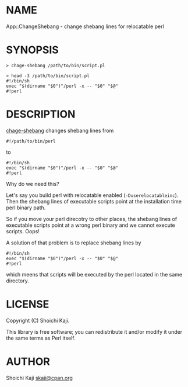 # NAME

App::ChangeShebang - change shebang lines for relocatable perl

# SYNOPSIS

    > chage-shebang /path/to/bin/script.pl

    > head -3 /path/to/bin/script.pl
    #!/bin/sh
    exec "$(dirname "$0")"/perl -x -- "$0" "$@"
    #!perl

# DESCRIPTION

[chage-shebang](https://metacpan.org/pod/chage-shebang) changes shebang lines from

    #!/path/to/bin/perl

to

    #!/bin/sh
    exec "$(dirname "$0")"/perl -x -- "$0" "$@"
    #!perl

Why do we need this?

Let's say you build perl with relocatable enabled (`-Duserelocatableinc`).
Then the shebang lines of executable scripts point at
the installation time perl binary path.

So if you move your perl direcotry to other places,
the shebang lines of executable scripts point at a wrong perl binary and
we cannot execute scripts. Oops!

A solution of that problem is to replace shebang lines by

    #!/bin/sh
    exec "$(dirname "$0")"/perl -x -- "$0" "$@"
    #!perl

which meens that scripts will be executed by the perl located in the same directory.

# LICENSE

Copyright (C) Shoichi Kaji.

This library is free software; you can redistribute it and/or modify it under the same terms as Perl itself.

# AUTHOR

Shoichi Kaji <skaji@cpan.org>
